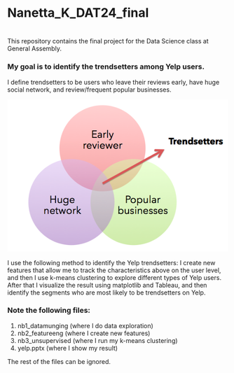 # Nanetta_K_DAT24_final
# 
This repository contains the final project for the Data Science class at General Assembly.

### My goal is to identify the trendsetters among Yelp users.

I define trendsetters to be users who leave their reviews early, have
huge social network, and review/frequent popular businesses.

<img src="https://github.com/karissananetta/Nanetta_K_DAT24/blob/master/trendsetters_requirements.png">

I use the following method to identify the Yelp trendsetters:
I create new features that allow me to track the characteristics above on the user level,
and then I use k-means clustering to explore different types of Yelp
users. After that I visualize the result using matplotlib and Tableau, and then
identify the segments who are most likely to be trendsetters on Yelp.

### Note the following files:
1. nb1_datamunging (where I do data exploration)
2. nb2_featureeng (where I create new features)
3. nb3_unsupervised (where I run my k-means clustering)
4. yelp.pptx (where I show my result)

The rest of the files can be ignored.

